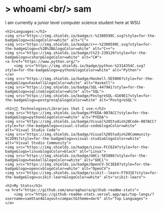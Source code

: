 <!DOCTYPE html>
<html lang="en">
<head>
    <meta charset="UTF-8">
    <meta name="viewport" content="width=device-width, initial-scale=1.0">
    <title>README</title>
</head>
<body>
    <h1>&gt; whoami &lt;br/&gt; sam</h1>
    <p>I am currently a junior level computer science student here at WSU</p>

    <h2>Languages:</h2>
    <img src="https://img.shields.io/badge/c-%2300599C.svg?style=for-the-badge&logo=c&logoColor=white" alt="C">
    <img src="https://img.shields.io/badge/c++-%2300599C.svg?style=for-the-badge&logo=c%2B%2B&logoColor=white" alt="C++">
    <img src="https://img.shields.io/badge/C%23-239120?style=for-the-badge&logo=csharp&logoColor=white" alt="C#">
    <a href="https://www.python.org/">
        <img src="https://img.shields.io/badge/python-%2314354C.svg?style=for-the-badge&logo=python&logoColor=white" alt="Python">
    </a>
    <img src="https://img.shields.io/badge/Haskell-5E5086?style=for-the-badge&logo=haskell&logoColor=white" alt="Haskell">
    <img src="https://img.shields.io/badge/SQL-4479A1?style=for-the-badge&logo=sqlite&logoColor=white" alt="SQL">
    <img src="https://img.shields.io/badge/PostgreSQL-4169E1?style=for-the-badge&logo=postgresql&logoColor=white" alt="PostgreSQL">

    <h2>🧑‍💻 Technologies/Libraries that I use:</h2>
    <img src="https://img.shields.io/badge/PYEDA-007ACC?style=for-the-badge&logo=python&logoColor=white" alt="PYEDA">
    <img src="https://img.shields.io/badge/Visual%20Studio%20Code-007ACC?style=for-the-badge&logo=visual-studio-code&logoColor=white" alt="Visual Studio Code">
    <img src="https://img.shields.io/badge/Visual%20Studio%20Community-5C2D91?style=for-the-badge&logo=visual-studio&logoColor=white" alt="Visual Studio Community">
    <img src="https://img.shields.io/badge/Linux-FCC624?style=for-the-badge&logo=linux&logoColor=black" alt="Linux">
    <img src="https://img.shields.io/badge/GHCi-5E5086?style=for-the-badge&logo=haskell&logoColor=white" alt="GHCi">
    <img src="https://img.shields.io/badge/OpenCV-5C3EE8?style=for-the-badge&logo=opencv&logoColor=white" alt="OpenCV">
    <img src="https://img.shields.io/badge/scikit--learn-F7931E?style=for-the-badge&logo=scikit-learn&logoColor=white" alt="scikit-learn">

    <h2>My Stats</h2>
    <a href="https://github.com/anuraghazra/github-readme-stats">
        <img src="https://github-readme-stats.vercel.app/api/top-langs/?username=samStan4&layout=compact&theme=dark" alt="Top Languages">
    </a>
</body>
</html>
